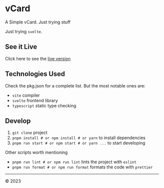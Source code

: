 # vCard

A Simple vCard. Just trying stuff

Just trying `svelte`.

## See it Live

Click here to see the [live version]()

## Technologies Used

Check the pkg.json for a complete list. But the most notable ones are:

- `vite` compiler
- `svelte` frontend library
- `typescript` static type checking

## Develop

1. `git clone` project
2. `pnpm install # or npm install # or yarn` to install dependencies
3. `pnpm run start # or npm start # or yarn ...` to start developing

Other scripts worth mentioning

- `pnpm run lint # or npm run lint` lints the project with `eslint`
- `pnpm run format # or npm run format` formats the code with `prettier`

---

&copy; 2023

